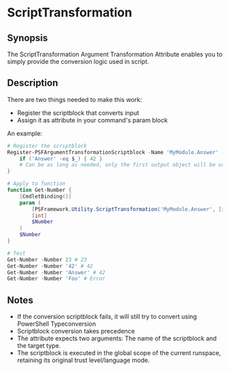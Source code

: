 ﻿---
sidebar_position: 1
---

# ScriptTransformation

## Synopsis

The ScriptTransformation Argument Transformation Attribute enables you to simply provide the conversion logic used in script.

## Description

There are two things needed to make this work:

+ Register the scriptblock that converts input
+ Assign it as attribute in your command's param block

An example:

```powershell
# Register the scriptblock
Register-PSFArgumentTransformationScriptblock -Name 'MyModule.Answer' -Scriptblock {
    if ('Answer' -eq $_) { 42 }
    # Can be as long as needed, only the first output object will be used
}

# Apply to function
function Get-Number {
    [CmdletBinding()]
    param (
        [PSFramework.Utility.ScriptTransformation('MyModule.Answer', [int])]
        [int]
        $Number
    )
    $Number
}

# Test
Get-Number -Number 23 # 23
Get-Number -Number '42' # 42
Get-Number -Number 'Answer' # 42
Get-Number -Number 'Foo' # Error
```

## Notes

+ If the conversion scriptblock fails, it will still try to convert using PowerShell Typeconversion
+ Scriptblock conversion takes precedence
+ The attribute expects two arguments: The name of the scriptblock and the target type.
+ The scriptblock is executed in the global scope of the current runspace, retaining its original trust level/language mode.
